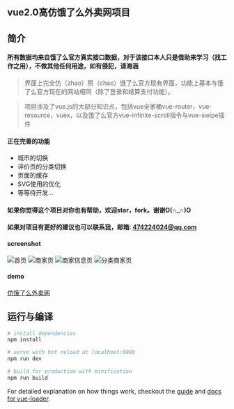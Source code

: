 ## vue2.0高仿饿了么外卖网项目

## 简介
#### 所有数据均来自饿了么官方真实接口数据，对于该接口本人只是借助来学习（找工作之用），不做其他任何用途，如有侵犯，请海涵
> 界面上完全仿（zhao）照（chao）饿了么官方现有界面，功能上基本与饿了么官方现在的网站相同（除了登录和结算支付功能）。

> 项目涉及了vue.js的大部分知识点，包括vue全家桶vue-router，vue-resource，vuex，以及饿了么官方vue-infinite-scroll指令与vue-swipe插件

#### 正在完善的功能
* 城市的切换
* 评价页的分类切换
* 页面的缓存
* SVG使用的优化
* 等等待开发...

#### 如果你觉得这个项目对你也有帮助，欢迎star，fork。谢谢O(∩_∩)O
#### 如果对项目有更好的建议也可以联系我，邮箱: 474224024@qq.com

#### screenshot
![首页](http://www.kittyjs.com/demo/eleme/screenshot/index.jpg '首页')
![商家页](http://www.kittyjs.com/demo/eleme/screenshot/shop.jpg '商家页')
![商家信息页](http://www.kittyjs.com/demo/eleme/screenshot/shop-info.jpg '商家信息页')
![分类商家页](http://www.kittyjs.com/demo/eleme/screenshot/category.jpg '分类商家页')

#### demo
[仿饿了么外卖网](http://www.kittyjs.com/demo/eleme/index.html)

## 运行与编译

``` bash
# install dependencies
npm install

# serve with hot reload at localhost:8080
npm run dev

# build for production with minification
npm run build
```

For detailed explanation on how things work, checkout the [guide](http://vuejs-templates.github.io/webpack/) and [docs for vue-loader](http://vuejs.github.io/vue-loader).
